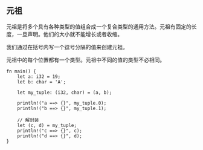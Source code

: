 ## 元祖

元祖是将多个具有各种类型的值组合成一个复合类型的通用方法。元祖有固定的长度，一旦声明。他们的大小就不能增长或者收缩。

我们通过在括号内写一个逗号分隔的值来创建元祖。

元祖中的每个位置都有一个类型。元祖中不同的值的类型不必相同。

```
fn main() {
    let a: i32 = 19;
    let b: char = 'A';

    let my_tuple: (i32, char) = (a, b);

    println!("a ==> {}", my_tuple.0);
    println!("b ==> {}", my_tuple.1);

    // 解封装
    let (c, d) = my_tuple;
    println!("c ==> {}", c);
    println!("d ==> {}", d);
}

```